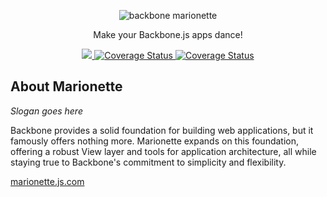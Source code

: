 <p align="center">
  <img title="backbone marionette" src='http://marionettejs.com/downloads/marionette-gh-banner.svg' />
</p>
<p align="center"> Make your Backbone.js apps dance!</p>
<p align="center">
  <a title='Build Status' href="https://travis-ci.org/marionettejs/backbone.marionette">
    <img src='https://secure.travis-ci.org/marionettejs/backbone.marionette.svg?branch=master' />
  </a>
  <a href='https://coveralls.io/r/marionettejs/backbone.marionette'>
    <img src='https://img.shields.io/coveralls/marionettejs/backbone.marionette.svg' alt='Coverage Status' />
  </a>
  <a href='https://gitter.im/marionettejs/backbone.marionette'>
    <img src='https://img.shields.io/badge/gitter-backbone.marionette-brightgreen.svg?style=flat' alt='Coverage Status' />
  </a>
</p>

## About Marionette

*Slogan goes here*

Backbone provides a solid foundation for building web applications, but it famously
offers nothing more. Marionette expands on this foundation, offering a robust View
layer and tools for application architecture, all while staying true to Backbone's
commitment to simplicity and flexibility.

[marionette.js.com](http://marionettejs.com)
